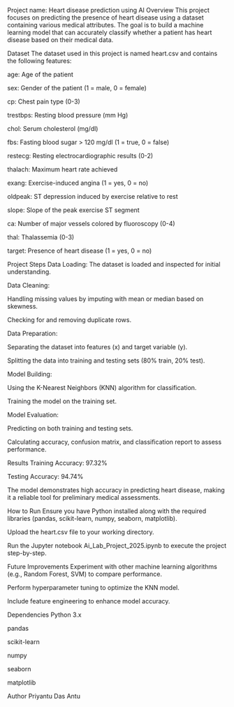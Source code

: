 Project name: Heart disease prediction using AI
Overview
This project focuses on predicting the presence of heart disease using a dataset containing various medical attributes. The goal is to build a machine learning model that can accurately classify whether a patient has heart disease based on their medical data.

Dataset
The dataset used in this project is named heart.csv and contains the following features:

age: Age of the patient

sex: Gender of the patient (1 = male, 0 = female)

cp: Chest pain type (0-3)

trestbps: Resting blood pressure (mm Hg)

chol: Serum cholesterol (mg/dl)

fbs: Fasting blood sugar > 120 mg/dl (1 = true, 0 = false)

restecg: Resting electrocardiographic results (0-2)

thalach: Maximum heart rate achieved

exang: Exercise-induced angina (1 = yes, 0 = no)

oldpeak: ST depression induced by exercise relative to rest

slope: Slope of the peak exercise ST segment

ca: Number of major vessels colored by fluoroscopy (0-4)

thal: Thalassemia (0-3)

target: Presence of heart disease (1 = yes, 0 = no)

Project Steps
Data Loading: The dataset is loaded and inspected for initial understanding.

Data Cleaning:

Handling missing values by imputing with mean or median based on skewness.

Checking for and removing duplicate rows.

Data Preparation:

Separating the dataset into features (x) and target variable (y).

Splitting the data into training and testing sets (80% train, 20% test).

Model Building:

Using the K-Nearest Neighbors (KNN) algorithm for classification.

Training the model on the training set.

Model Evaluation:

Predicting on both training and testing sets.

Calculating accuracy, confusion matrix, and classification report to assess performance.

Results
Training Accuracy: 97.32%

Testing Accuracy: 94.74%

The model demonstrates high accuracy in predicting heart disease, making it a reliable tool for preliminary medical assessments.

How to Run
Ensure you have Python installed along with the required libraries (pandas, scikit-learn, numpy, seaborn, matplotlib).

Upload the heart.csv file to your working directory.

Run the Jupyter notebook Ai_Lab_Project_2025.ipynb to execute the project step-by-step.

Future Improvements
Experiment with other machine learning algorithms (e.g., Random Forest, SVM) to compare performance.

Perform hyperparameter tuning to optimize the KNN model.

Include feature engineering to enhance model accuracy.

Dependencies
Python 3.x

pandas

scikit-learn

numpy

seaborn

matplotlib

Author
Priyantu Das Antu
